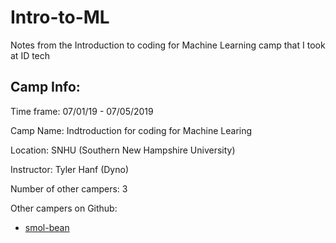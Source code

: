 # Intro-to-ML
Notes from the Introduction to coding for Machine Learning camp that I took at ID tech

## Camp Info:
Time frame: 07/01/19 - 07/05/2019

Camp Name: Indtroduction for coding for Machine Learing

Location: SNHU (Southern New Hampshire University)

Instructor: Tyler Hanf (Dyno)

Number of other campers: 3

Other campers on Github:
* [smol-bean](https://github.com/smol-bean)
